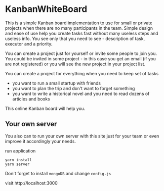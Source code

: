 # KanbanWhiteBoard
This is a simple Kanban board implementation to use for small or private projects when there are no many participants in the team. Simple design and ease of use help you create tasks fast without many useless steps and useless info. You see only that you need to see - description of task, executor and a priority. 

You can create a project just for yourself or invite some people to join you. You could be invited in some project - in this case you get an email (if you are not registered) or you will see the new project in your project list.

You can create a project for everything when you need to keep set of tasks
- you want to run a small startup with friends
- you want to plan the trip and don't want to forget something
- you want to write a historical novel and you need to read dozens of articles and books

This online Kanban board will help you.

## Your own server
You also can to run your own server with this site just for your team or even improve it accordingly your needs.

run application
```
yarn install
yarn server
```

Don't forget to install `mongoDB` and change `config.js`

visit http://localhost:3000
